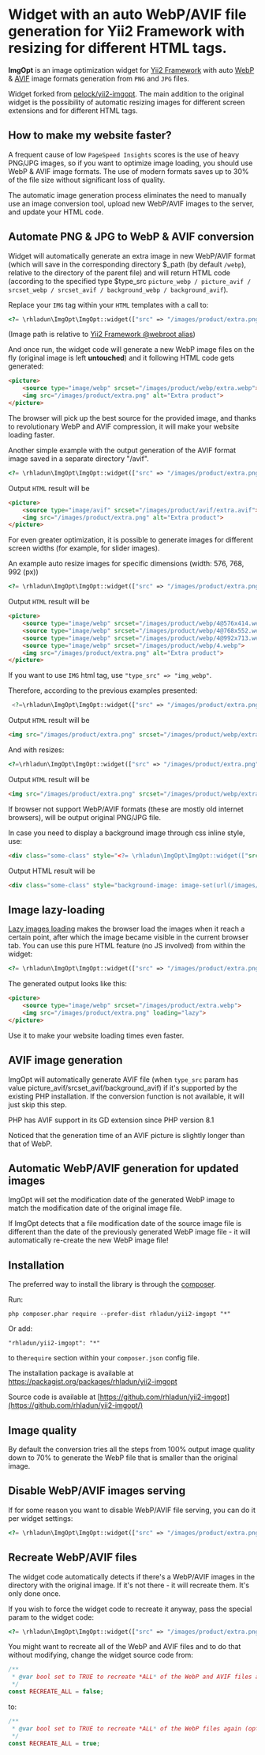 # Widget with an auto WebP/AVIF file generation for Yii2 Framework with resizing for different HTML tags.

**ImgOpt** is an image optimization widget for [Yii2 Framework](https://www.yiiframework.com) with auto [WebP](https://developers.google.com/speed/webp) & [AVIF](https://caniuse.com/avif) image formats generation from `PNG` and `JPG` files.

Widget forked from [pelock/yii2-imgopt](https://www.yiiframework.com/extension/pelock/yii2-imgopt). The main addition to the original widget is the possibility of automatic resizing images for different screen extensions and for different HTML tags.

## How to make my website faster?

A frequent cause of low `PageSpeed ​​Insights` scores is the use of heavy PNG/JPG images, so if you want to optimize image loading, you should use WebP & AVIF image formats. The use of modern formats saves up to 30% of the file size without significant loss of quality.

The automatic image generation process eliminates the need to manually use an image conversion tool, upload new WebP/AVIF images to the server, and update your HTML code.

## Automate PNG & JPG to WebP & AVIF conversion


Widget  will automatically generate an extra image in new WebP/AVIF format (which will save in the corresponding directory $_path (by default `/webp`), relative to the directory of the parent file) and will return HTML code (according to the specified type $type_src `picture_webp / picture_avif / srcset_webp / srcset_avif / background_webp / background_avif`).

Replace your `IMG` tag within your `HTML` templates with a call to:

```php
<?= \rhladun\ImgOpt\ImgOpt::widget(["src" => "/images/product/extra.png", "type_src"=>"picture_webp", "alt" => "Extra product" ]) ?>
```
(Image path is relative to [Yii2 Framework @webroot alias](https://www.yiiframework.com/wiki/667/yii-2-list-of-path-aliases-available-with-default-basic-and-advanced-app))

And once run, the widget code will generate a new WebP image files on the fly (original image is left **untouched**) and it following HTML code gets generated:

```html
<picture>
    <source type="image/webp" srcset="/images/product/webp/extra.webp">
    <img src="/images/product/extra.png" alt="Extra product">
</picture>
```
The browser will pick up the best source for the provided image, and thanks to revolutionary WebP and AVIF compression, it will make your website loading faster.

Another simple example with the output generation of the AVIF format image saved in a separate directory "/avif".

```php
<?= \rhladun\ImgOpt\ImgOpt::widget(["src" => "/images/product/extra.png", "type_src"=>"picture_avif", "_path"=>"/avif" "alt" => "Extra product" ]) ?>
```
Output `HTML` result will be

```html
<picture>
    <source type="image/avif" srcset="/images/product/avif/extra.avif">
    <img src="/images/product/extra.png" alt="Extra product">
</picture>
```

For even greater optimization, it is possible to generate images for different screen widths (for example, for slider images). 

An example auto resize images for specific  dimensions (width: 576, 768, 992 (px)) 

```php
<?= \rhladun\ImgOpt\ImgOpt::widget(["src" => "/images/product/extra.png", "alt" => "Extra product", 'type_src'=>'picture_webp', 'sizes' =>[576, 768, 992]]) ?>
```

Output `HTML` result will be

```html
<picture>
    <source type="image/webp" srcset="/images/product/webp/4@576x414.webp" media="(max-width:576px)">
    <source type="image/webp" srcset="/images/product/webp/4@768x552.webp" media="(max-width:768px)">
    <source type="image/webp" srcset="/images/product/webp/4@992x713.webp" media="(max-width:992px)">
    <source type="image/webp" srcset="/images/product/webp/4.webp">
    <img src="/images/product/extra.png" alt="Extra product">
</picture>
```
If you want to use `IMG` html tag, use `"type_src" => "img_webp"`. 

Therefore, according to the previous examples presented:

```php
 <?=\rhladun\ImgOpt\ImgOpt::widget(["src" => "/images/product/extra.png", "alt" => "Extra product", 'type_src'=>'img_webp']) ?>   
```
Output `HTML` result will be

```html
<img src="/images/product/extra.png" srcset="/images/product/webp/extra.webp" alt="Extra product">  
```
And with resizes:

```php
<?=\rhladun\ImgOpt\ImgOpt::widget(["src" => "/images/product/extra.png", "alt" => "Extra product", "type_src"=>"img_webp", "sizes" =>[576, 768, 992]]) ?>  
```

Output `HTML` result will be

```html
<img src="/images/product/extra.png" srcset="/images/product/webp/extra@576x414.webp 576w,/images/product/webp/extra@768x552.webp 768w,/images/product/webp/extra@992x713.webp 992w,/images/product/webp/extra.webp" alt="Extra product">  
```

If browser not support WebP/AVIF formats (these are mostly old internet browsers), will be output original PNG/JPG file.

In case you need to display a background image through css inline style, use:

```html
<div class="some-class" style="<?= \rhladun\ImgOpt\ImgOpt::widget(["src" => "/images/product/extra.png",  "type_src"=>"background_webp"]) ?>"></div>   
```

Output HTML result will be

```html
<div class="some-class" style="background-image: image-set(url(/images/product/webp/extra.webp') type('image/webp'), url('/images/product/extra.png'))"></div>   
```

## Image lazy-loading

[Lazy images loading](https://web.dev/browser-level-image-lazy-loading/) makes the browser load the images when it reach a certain point, after which the image became visible in the current browser tab. You can use this pure HTML feature (no JS involved) from within the widget:

```php
<?= \rhladun\ImgOpt\ImgOpt::widget(["src" => "/images/product/extra.png", "type_src"=>"picture_webp", "loading" => "lazy" ]) ?>
```

The generated output looks like this:

```html
<picture>
    <source type="image/webp" srcset="/images/product/extra.webp">
    <img src="/images/product/extra.png" loading="lazy">
</picture>
```
Use it to make your website loading times even faster.

## AVIF image generation

ImgOpt will automatically generate AVIF file (when `type_src` param has value picture_avif/srcset_avif/background_avif) if it's supported by the existing PHP installation. If the conversion function is not available, it will just skip this step.

PHP has AVIF support in its GD extension since PHP version 8.1

Noticed that the generation time of an AVIF picture is slightly longer than that of WebP.

## Automatic WebP/AVIF generation for updated images

ImgOpt will set the modification date of the generated WebP image to match the modification date of the original image file.

If ImgOpt detects that a file modification date of the source image file is different than the date of the previously generated WebP image file - it will automatically re-create the new WebP image file!

## Installation

The preferred way to install the library is through the [composer](https://getcomposer.org/).

Run:

```
php composer.phar require --prefer-dist rhladun/yii2-imgopt "*"
```

Or add:

```
"rhladun/yii2-imgopt": "*"
```

to the`require` section within your `composer.json` config file.

The installation package is available at https://packagist.org/packages/rhladun/yii2-imgopt

Source code is available at [https://github.com/rhladun/yii2-imgopt](https://github.com/rhladun/yii2-imgopt/)

## Image quality

By default the conversion tries all the steps from 100% output image quality down to 70% to generate the WebP file that is smaller than the original image.

## Disable WebP/AVIF images serving

If for some reason you want to disable WebP/AVIF file serving, you can do it per widget settings:

```php
<?= \rhladun\ImgOpt\ImgOpt::widget(["src" => "/images/product/extra.png", "alt" => "Extra product", 'type_src'=>'srcset_webp', "disable" => true ]) ?>
```

## Recreate WebP/AVIF files

The widget code automatically detects if there's a WebP/AVIF images in the directory with the original image. If it's not there - it will recreate them. It's only done once.

If you wish to force the widget code to recreate it anyway, pass the special param to the widget code:

```php
<?= \rhladun\ImgOpt\ImgOpt::widget(["src" => "/images/product/extra.png", "alt" => "Extra product", "type_src"=>"picture_avif", "recreate" => true ]) ?>
```

You might want to recreate all of the WebP and AVIF files and to do that without modifying, change the widget source code from:

```php
/**
 * @var bool set to TRUE to recreate *ALL* of the WebP and AVIF files again (optional)
 */
const RECREATE_ALL = false;
```

to:

```php
/**
 * @var bool set to TRUE to recreate *ALL* of the WebP files again (optional)
 */
const RECREATE_ALL = true;
```


